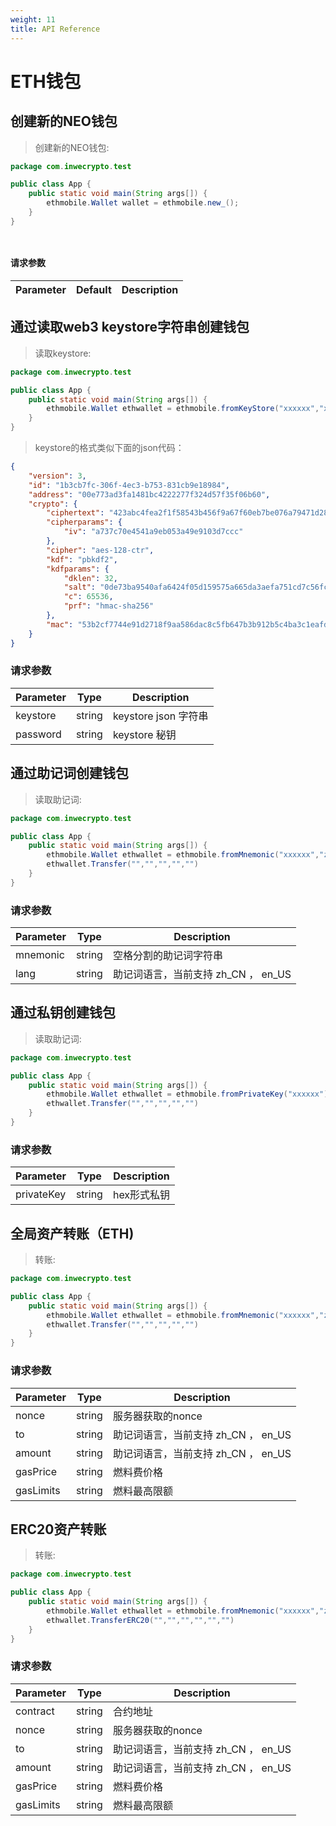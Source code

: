 ```yaml
---
weight: 11
title: API Reference
---
```


# ETH钱包




## 创建新的NEO钱包

> 创建新的NEO钱包:


```java
package com.inwecrypto.test

public class App {
    public static void main(String args[]) {
        ethmobile.Wallet wallet = ethmobile.new_();
    }
}
```
```objc
    
```

#### 请求参数

Parameter | Default | Description
--------- | ------- | -----------


## 通过读取web3 keystore字符串创建钱包

> 读取keystore:

```java
package com.inwecrypto.test

public class App {
    public static void main(String args[]) {
        ethmobile.Wallet ethwallet = ethmobile.fromKeyStore("xxxxxx","xxxxx");
    }
}
```
> keystore的格式类似下面的json代码：

```json
{
    "version": 3,
    "id": "1b3cb7fc-306f-4ec3-b753-831cb9e18984",
    "address": "00e773ad3fa1481bc4222277f324d57f35f06b60",
    "crypto": {
        "ciphertext": "423abc4fea2f1f58543b456f9a67f60eb7be076a79471d284d2777c1ce5ee2cd",
        "cipherparams": {
            "iv": "a737c70e4541a9eb053a49e9103d7ccc"
        },
        "cipher": "aes-128-ctr",
        "kdf": "pbkdf2",
        "kdfparams": {
            "dklen": 32,
            "salt": "0de73ba9540afa6424f05d159575a665da3aefa751cd7c56fc5dd87aeac4ea6b",
            "c": 65536,
            "prf": "hmac-sha256"
        },
        "mac": "53b2cf7744e91d2718f9aa586dac8c5fb647b3b912b5c4ba3c1eafd7a99346e3"
    }
}
```

### 请求参数


Parameter | Type | Description
--------- | ---- | -----------
keystore | string | keystore json 字符串
password | string | keystore 秘钥

## 通过助记词创建钱包

> 读取助记词:

```java
package com.inwecrypto.test

public class App {
    public static void main(String args[]) {
        ethmobile.Wallet ethwallet = ethmobile.fromMnemonic("xxxxxx","zh_CN");
        ethwallet.Transfer("","","","","")
    }
}
```

### 请求参数


Parameter | Type | Description
--------- | ---- | -----------
mnemonic | string | 空格分割的助记词字符串
lang | string | 助记词语言，当前支持 zh_CN ， en_US

## 通过私钥创建钱包

> 读取助记词:

```java
package com.inwecrypto.test

public class App {
    public static void main(String args[]) {
        ethmobile.Wallet ethwallet = ethmobile.fromPrivateKey("xxxxxx");
        ethwallet.Transfer("","","","","")
    }
}
```

### 请求参数


Parameter | Type | Description
--------- | ---- | -----------
privateKey | string | hex形式私钥


## 全局资产转账（ETH)

> 转账:

```java
package com.inwecrypto.test

public class App {
    public static void main(String args[]) {
        ethmobile.Wallet ethwallet = ethmobile.fromMnemonic("xxxxxx","zh_CN");
        ethwallet.Transfer("","","","","")
    }
}
```


### 请求参数


Parameter | Type | Description
--------- | ---- | -----------
nonce | string | 服务器获取的nonce
to | string | 助记词语言，当前支持 zh_CN ， en_US
amount | string | 助记词语言，当前支持 zh_CN ， en_US
gasPrice | string | 燃料费价格
gasLimits | string | 燃料最高限额



## ERC20资产转账

> 转账:

```java
package com.inwecrypto.test

public class App {
    public static void main(String args[]) {
        ethmobile.Wallet ethwallet = ethmobile.fromMnemonic("xxxxxx","zh_CN");
        ethwallet.TransferERC20("","","","","","")
    }
}
```


### 请求参数


Parameter | Type | Description
--------- | ---- | -----------
contract | string | 合约地址
nonce | string | 服务器获取的nonce
to | string | 助记词语言，当前支持 zh_CN ， en_US
amount | string | 助记词语言，当前支持 zh_CN ， en_US
gasPrice | string | 燃料费价格
gasLimits | string | 燃料最高限额